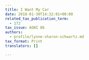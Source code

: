 ```yaml
---
title: I Want My Car
date: 2018-01-30T14:32:01+00:00
related_tax_publication_term:
  - 172
tax_issue: AGNI 86
authors:
  - profile/lynne-sharon-schwartz.md
tax_format: Print
translators: []

---
```

